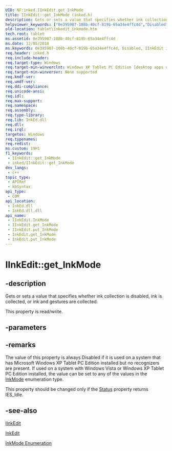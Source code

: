 ```yaml
---
UID: NF:inked.IInkEdit.get_InkMode
title: IInkEdit::get_InkMode (inked.h)
description: Gets or sets a value that specifies whether ink collection is disabled, ink is collected, or ink and gestures are collected.
helpviewer_keywords: ["0e395907-108b-40cf-819b-65a34e4ffc4d","Disabled","IInkEdit interface [Tablet PC]","InkMode property","IInkEdit.InkMode","IInkEdit.get_InkMode","IInkEdit::InkMode","IInkEdit::get_InkMode","IInkEdit::put_InkMode","Ink","InkAndGesture","InkEdit.get_InkMode","InkEdit.put_InkMode","InkMode property [Tablet PC]","InkMode property [Tablet PC]","IInkEdit interface","get_InkMode","inked/IInkEdit::InkMode","inked/IInkEdit::get_InkMode","inked/IInkEdit::put_InkMode","put_InkMode","tablet.inkedit_inkmode"]
old-location: tablet\inkedit_inkmode.htm
tech.root: tablet
ms.assetid: 0e395907-108b-40cf-819b-65a34e4ffc4d
ms.date: 12/05/2018
ms.keywords: 0e395907-108b-40cf-819b-65a34e4ffc4d, Disabled, IInkEdit interface [Tablet PC],InkMode property, IInkEdit.InkMode, IInkEdit.get_InkMode, IInkEdit::InkMode, IInkEdit::get_InkMode, IInkEdit::put_InkMode, Ink, InkAndGesture, InkEdit.get_InkMode, InkEdit.put_InkMode, InkMode property [Tablet PC], InkMode property [Tablet PC],IInkEdit interface, get_InkMode, inked/IInkEdit::InkMode, inked/IInkEdit::get_InkMode, inked/IInkEdit::put_InkMode, put_InkMode, tablet.inkedit_inkmode
req.header: inked.h
req.include-header: 
req.target-type: Windows
req.target-min-winverclnt: Windows XP Tablet PC Edition [desktop apps only]
req.target-min-winversvr: None supported
req.kmdf-ver: 
req.umdf-ver: 
req.ddi-compliance: 
req.unicode-ansi: 
req.idl: 
req.max-support: 
req.namespace: 
req.assembly: 
req.type-library: 
req.lib: InkEd.dll
req.dll: 
req.irql: 
targetos: Windows
req.typenames: 
req.redist: 
ms.custom: 19H1
f1_keywords:
 - IInkEdit::get_InkMode
 - inked/IInkEdit::get_InkMode
dev_langs:
 - c++
topic_type:
 - APIRef
 - kbSyntax
api_type:
 - COM
api_location:
 - InkEd.dll
 - InkEd.dll.dll
api_name:
 - IInkEdit.InkMode
 - IInkEdit.get_InkMode
 - IInkEdit.put_InkMode
 - InkEdit.get_InkMode
 - InkEdit.put_InkMode
---
```


# IInkEdit::get_InkMode


## -description

Gets or sets a value that specifies whether ink collection is disabled, ink is collected, or ink and gestures are collected.



This property is read/write.

## -parameters

## -remarks

The value of this property is always Disabled if it is used on a system that has Microsoft Windows XP Tablet PC Edition installed but no recognizers are present. If used on a system with Windows Vista or Windows XP Tablet PC Edition installed, the value can be set to any of the values in the <a href="/windows/desktop/api/inked/ne-inked-inkmode">InkMode</a> enumeration type.

This property should be changed only if the <a href="/windows/desktop/api/inked/nf-inked-iinkedit-get_status">Status</a> property returns IES_Idle.

## -see-also

<a href="../inked/nn-inked-iinkedit.md">IInkEdit</a>



<a href="/windows/desktop/tablet/inkedit-control-reference">InkEdit</a>



<a href="/windows/desktop/api/inked/ne-inked-inkmode">InkMode Enumeration</a>
